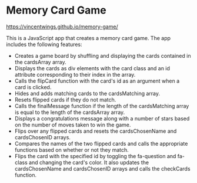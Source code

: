 # Memory Card Game

https://vincentwings.github.io/memory-game/

This is a JavaScript app that creates a memory card game. The app includes the following features:

- Creates a game board by shuffling and displaying the cards contained in the cardsArray array.
- Displays the cards as div elements with the card class and an id attribute corresponding to their index in the array.
- Calls the flipCard function with the card's id as an argument when a card is clicked.
- Hides and adds matching cards to the cardsMatching array.
- Resets flipped cards if they do not match.
- Calls the finalMessage function if the length of the cardsMatching array is equal to the length of the cardsArray array.
- Displays a congratulations message along with a number of stars based on the number of moves taken to win the game.
- Flips over any flipped cards and resets the cardsChosenName and cardsChosenID arrays.
- Compares the names of the two flipped cards and calls the appropriate functions based on whether or not they match.
- Flips the card with the specified id by toggling the fa-question and fa- class and changing the card's color. It also updates the cardsChosenName and cardsChosenID arrays and calls the checkCards function.
